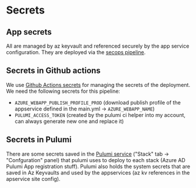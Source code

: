 # Secrets

## App secrets
All are managed by az keyvault and referenced securely by the app service configuration. They are deployed via the [secops pipeline](https://github.com/inceptedio/app/blob/main/.github/workflows/secops.yml).

## Secrets in Github actions
We use [Github Actions secrets](https://github.com/inceptedio/app/settings/secrets/actions) for managing the secrets of the deployment. We need the following secrets for this pipeline: 
* `AZURE_WEBAPP_PUBLISH_PROFILE_PROD` (download publish profile of the appservice defined in the main.yml -> `AZURE_WEBAPP_NAME`)
* `PULUMI_ACCESS_TOKEN` (created by the pulumi ci helper into my account, can always generate new one and replace it)

## Secrets in Pulumi
There are some secrets saved in the [Pulumi service](https://app.pulumi.com/incepted/portal/prod) ("Stack" tab -> "Confguration" panel) that pulumi uses to deploy to each stack (Azure AD Pulumi App registration stuff).
Pulumi also holds the system secrets that are saved in Az Keyvaults and used by the appservices (az kv references in the apservice site config).